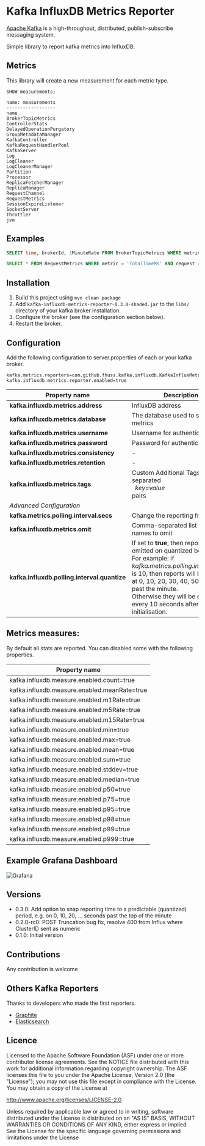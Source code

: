 Kafka InfluxDB Metrics Reporter
=============================================================

[Apache Kafka](http://kafka.apache.org/) is a high-throughput, distributed, publish-subscribe messaging system.

Simple library to report kafka metrics into InfluxDB.

## Metrics

This library will create a new measurement for each metric type.

```
SHOW measurements;

name: measurements
------------------
name
BrokerTopicMetrics
ControllerStats
DelayedOperationPurgatory
GroupMetadataManager
KafkaController
KafkaRequestHandlerPool
KafkaServer
Log
LogCleaner
LogCleanerManager
Partition
Processor
ReplicaFetcherManager
ReplicaManager
RequestChannel
RequestMetrics
SessionExpireListener
SocketServer
Throttler
jvm
```

## Examples

```sql
SELECT time, brokerId, 1MinuteRate FROM BrokerTopicMetrics WHERE metric = 'MessagesInPerSec' AND time > now() - 15m;

SELECT * FROM RequestMetrics WHERE metric = 'TotalTimeMs' AND request = 'Produce';
```

## Installation

1. Build this project using `mvn clean package`
2. Add `kafka-influxdb-metrics-reporter-0.3.0-shaded.jar` to the `libs/` directory of your kafka broker installation.
3. Configure the broker (see the configuration section below).
4. Restart the broker.

## Configuration

Add the following configuration to server.properties of each or your kafka broker. 

```
kafka.metrics.reporters=com.github.fhuss.kafka.influxdb.KafkaInfluxMetricsReporter
kafka.influxdb.metrics.reporter.enabled=true
```
    
| **Property name**                        | **Description**                     | **Default**       |
| -----------------------------------------| ------------------------------------| ------------------|
| **kafka.influxdb.metrics.address**       | InfluxDB address                    | {"localhost:8086"}|
| **kafka.influxdb.metrics.database**      | The database used to store metrics  | {"kafka"}         |
| **kafka.influxdb.metrics.username**      | Username for authentication         | {"root"}          |
| **kafka.influxdb.metrics.password**      | Password for authentication         | {"root"}          |
| **kafka.influxdb.metrics.consistency**   | -                                   |                   |
| **kafka.influxdb.metrics.retention**     | -                                   |                   |
| **kafka.influxdb.metrics.tags**          | Custom Additional Tags: comma separated <br>&nbsp;&nbsp;*key=value*<br> pairs | |
| _Advanced Configuration_ |
| **kafka.metrics.polling.interval.secs**  | Change the reporting frequency      | 10                |
| **kafka.influxdb.metrics.omit**          | Comma-separated list of metric names to omit |          |
| **kafka.influxdb.polling.interval.quantize** | If set to **true**, then reports will be emitted on quantized boundaries. For example: if *kafka.metrics.polling.interval.secs* is 10, then reports will be emitted at 0, 10, 20, 30, 40, 50 seconds past the minute. <br>Otherwise they will be emitted every 10 seconds after initialisation.| false |


## Metrics measures:

By default all stats are reported. You can disabled some with the following properties.

| **Property name**                                 |
| --------------------------------------------------|
| kafka.influxdb.measure.enabled.count=true         |
| kafka.influxdb.measure.enabled.meanRate=true      |
| kafka.influxdb.measure.enabled.m1Rate=true        |
| kafka.influxdb.measure.enabled.m5Rate=true        |
| kafka.influxdb.measure.enabled.m15Rate=true       |
| kafka.influxdb.measure.enabled.min=true           |
| kafka.influxdb.measure.enabled.max=true           |
| kafka.influxdb.measure.enabled.mean=true          |
| kafka.influxdb.measure.enabled.sum=true           |
| kafka.influxdb.measure.enabled.stddev=true        |
| kafka.influxdb.measure.enabled.median=true        |
| kafka.influxdb.measure.enabled.p50=true           |
| kafka.influxdb.measure.enabled.p75=true           |
| kafka.influxdb.measure.enabled.p95=true           |
| kafka.influxdb.measure.enabled.p98=true           |
| kafka.influxdb.measure.enabled.p99=true           |
| kafka.influxdb.measure.enabled.p999=true          |

## Example Grafana Dashboard

![Grafana](./dashboards/Grafana-Kafka-Cluster-Overview.png)

## Versions
* 0.3.0: Add option to snap reporting time to a predictable (quantized) period, e.g. on 0, 10, 20, ... seconds past the top of the minute 
* 0.2.0-rc0: POST Truncation bug fix, resolve 400 from Influx where ClusterID sent as numeric
* 0.1.0: Initial version

## Contributions
Any contribution is welcome

## Others Kafka Reporters

Thanks to developers who made the first reporters.

- [Graphite](https://github.com/damienclaveau/kafka-graphite)
- [Elasticsearch](https://github.com/be-hase/kafka-elasticsearch-metrics-reporter)

## Licence
Licensed to the Apache Software Foundation (ASF) under one or more contributor license agreements. See the NOTICE file distributed with this work for additional information regarding copyright ownership. The ASF licenses this file to you under the Apache License, Version 2.0 (the "License"); you may not use this file except in compliance with the License. You may obtain a copy of the License at

http://www.apache.org/licenses/LICENSE-2.0

Unless required by applicable law or agreed to in writing, software distributed under the License is distributed on an "AS IS" BASIS, WITHOUT WARRANTIES OR CONDITIONS OF ANY KIND, either express or implied. See the License for the specific language governing permissions and limitations under the License